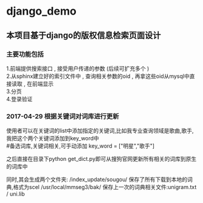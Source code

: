 # django_demo

## 本项目基于django的版权信息检索页面设计

### 主要功能包括
1.前端提供搜索接口 , 接受用户传递的参数 (后续可扩充多个 )<br>
2.从sphinx建立好的索引文件中 , 查询相关参数的oid , 再拿这些oid从mysql中直接读取 , 在前端显示<br>
3.分页<br>
4.登录验证<br>

### 2017-04-29 根据关键词对词库进行更新

使用者可以在关键词的list中添加指定的关键词,比如我专业查询领域是歌曲,歌手,我把这个两个关键词添加到key_word中<br>
	#备选词库,关键词相关,可手动添加
	key_word = ["明星","歌手"]

之后直接在目录下python get_dict.py即可从搜狗官网更新所有相关的词库到原生的词库中<br>

同时,其会生成两个文件夹:
	/index_update/sougou/  保存了所有下载到本地的词典,格式为scel
	/usr/local/mmseg3/bak/  保存上一次的词典相关文件:unigram.txt / uni.lib


